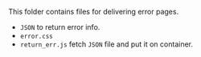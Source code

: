 This folder contains files for delivering error pages.

- `JSON` to return error info. 
- `error.css`
- `return_err.js` fetch `JSON` file and put it on container.